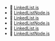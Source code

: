 * 📄 [LinkedList.js](LinkedList.js)
* 📄 [LinkedListNode.js](LinkedListNode.js)
* 📄 [LinkedList.js](LinkedList.js)
* 📄 [LinkedListNode.js](LinkedListNode.js)
* 📄 [LinkedList.js](LinkedList.js)
* 📄 [LinkedListNode.js](LinkedListNode.js)

